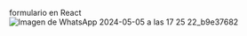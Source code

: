formulario en React
![Imagen de WhatsApp 2024-05-05 a las 17 25 22_b9e37682](https://github.com/GustaCortez/analisisistemaP/assets/93358662/dd063dc9-21c4-499e-8b64-4325218ef9e9)
